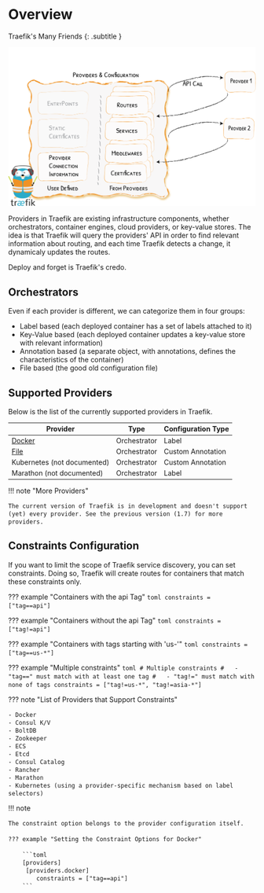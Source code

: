 # Overview

Traefik's Many Friends
{: .subtitle }

![Providers](../assets/img/providers.png)

Providers in Traefik are existing infrastructure components, whether orchestrators, container engines, cloud providers, or key-value stores. 
The idea is that Traefik will query the providers' API in order to find relevant information about routing, and each time Traefik detects a change, it dynamicaly updates the routes.

Deploy and forget is Traefik's credo.

## Orchestrators

Even if each provider is different, we can categorize them in four groups:

- Label based (each deployed container has a set of labels attached to it)
- Key-Value based (each deployed container updates a key-value store with relevant information)
- Annotation based (a separate object, with annotations, defines the characteristics of the container)
- File based (the good old configuration file)

## Supported Providers 

Below is the list of the currently supported providers in Traefik. 

| Provider                      | Type         | Configuration Type |
|-------------------------------|--------------|--------------------|
| [Docker](./docker.md)         | Orchestrator | Label              |
| [File](./file.md) | Orchestrator | Custom Annotation  |
| Kubernetes (not documented) | Orchestrator | Custom Annotation  |
| Marathon (not documented) | Orchestrator | Label  |


!!! note "More Providers"

    The current version of Traefik is in development and doesn't support (yet) every provider. See the previous version (1.7) for more providers.
    
## Constraints Configuration

If you want to limit the scope of Traefik service discovery, you can set constraints. Doing so, Traefik will create routes for containers that match these constraints only.

??? example "Containers with the api Tag"
    ```toml
    constraints = ["tag==api"]
    ```

??? example "Containers without the api Tag"
    ```toml
    constraints = ["tag!=api"]
    ```
    
??? example "Containers with tags starting with 'us-'"
    ```toml
    constraints = ["tag==us-*"]
    ```

??? example "Multiple constraints"
    ```toml
    # Multiple constraints
    #   - "tag==" must match with at least one tag
    #   - "tag!=" must match with none of tags
    constraints = ["tag!=us-*", "tag!=asia-*"]
    ```

??? note "List of Providers that Support Constraints"

    - Docker
    - Consul K/V
    - BoltDB
    - Zookeeper
    - ECS
    - Etcd
    - Consul Catalog
    - Rancher
    - Marathon
    - Kubernetes (using a provider-specific mechanism based on label selectors)
    
!!! note

    The constraint option belongs to the provider configuration itself.
   
    ??? example "Setting the Constraint Options for Docker"
   
        ```toml
        [providers]
         [providers.docker]
            constraints = ["tag==api"]
        ```
